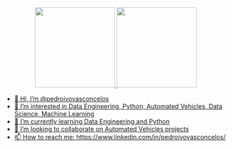 <div align="center">
  <a href="https://github.com/pedroivovasconcelos/">
  <img height="180em" src="https://github-readme-stats.vercel.app/api?username=pedroivovasconcelos&show_icons=true&theme=dracula&include_all_commits=true&count_private=true"/>
  <img height="180em" src="https://github-readme-stats.vercel.app/api/top-langs/?username=pedroivovasconcelos&layout=compact&langs_count=7&theme=dracula"/>
</div>

- 👋 Hi, I’m @pedroivovasconcelos
- 👀 I’m interested in Data Engineering, Python, Automated Vehicles, Data Science, Machine Learning
- 🌱 I’m currently learning Data Engineering and Python
- 💞️ I’m looking to collaborate on Automated Vehicles projects
- 📫 How to reach me: https://www.linkedin.com/in/pedroivovasconcelos/

<!---
pedroivovasconcelos/pedroivovasconcelos is a ✨ special ✨ repository because its `README.md` (this file) appears on your GitHub profile.
You can click the Preview link to take a look at your changes.
--->

